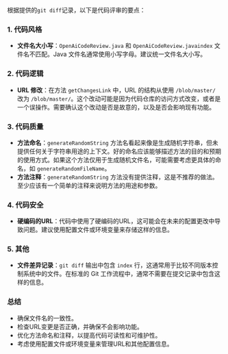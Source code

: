 根据提供的`git diff`记录，以下是代码评审的要点：

### 1. 代码风格
- **文件名大小写**：`OpenAiCodeReview.java` 和 `OpenAiCodeReview.javaindex` 文件名不匹配。Java 文件名通常使用小写字母。建议统一文件名大小写。

### 2. 代码逻辑
- **URL 修改**：在方法 `getChangesLink` 中，URL 的结构从使用 `/blob/master/` 改为 `/blob/master/`。这个改动可能是因为代码仓库的访问方式改变，或者是一个误操作。需要确认这个改动是否是故意的，以及是否会影响现有功能。

### 3. 代码质量
- **方法命名**：`generateRandomString` 方法名看起来像是生成随机字符串，但未提供任何关于字符串用途的上下文。好的命名应该能够描述方法的目的和预期的使用方式。如果这个方法仅用于生成随机文件名，可能需要考虑更具体的命名，如 `generateRandomFileName`。
- **方法注释**：`generateRandomString` 方法没有提供注释，这是不推荐的做法。至少应该有一个简单的注释来说明方法的用途和参数。

### 4. 代码安全
- **硬编码的URL**：代码中使用了硬编码的URL，这可能会在未来的配置更改中导致问题。建议使用配置文件或环境变量来存储这样的信息。

### 5. 其他
- **文件差异记录**：`git diff` 输出中包含 `index` 行，这通常用于比较不同版本控制系统中的文件。在标准的 Git 工作流程中，通常不需要在提交记录中包含这样的信息。

### 总结
- 确保文件名的一致性。
- 检查URL变更是否正确，并确保不会影响功能。
- 优化方法命名和注释，以提高代码可读性和可维护性。
- 考虑使用配置文件或环境变量来管理URL和其他配置信息。